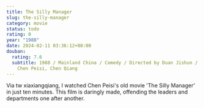```yaml
---
title: The Silly Manager
slug: the-silly-manager
category: movie
status: todo
rating: 0
year: "1988"
date: 2024-02-11 03:36:12+08:00
douban:
  rating: 7.6
  subtitle: 1988 / Mainland China / Comedy / Directed by Duan Jishun / Starring
    Chen Peisi, Chen Qiang
---
```


Via tw xiaxiangqiang, I watched Chen Peisi's old movie 'The Silly Manager' in just ten minutes. This film is daringly made, offending the leaders and departments one after another.
